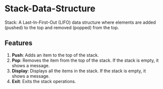 # Stack-Data-Structure
Stack: A Last-In-First-Out (LIFO) data structure where elements are added (pushed) to the top and removed (popped) from the top.

## Features

1. **Push**: Adds an item to the top of the stack.
2. **Pop**: Removes the item from the top of the stack. If the stack is empty, it shows a message.
3. **Display**: Displays all the items in the stack. If the stack is empty, it shows a message.
4. **Exit**: Exits the stack operations.
